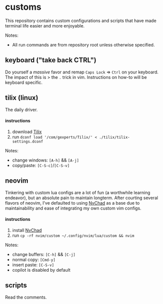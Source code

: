 # customs
This repository contains custom configurations and scripts that have made terminal life easier and more enjoyable.

Notes:
- All run commands are from repository root unless otherwise specified.

## keyboard ("take back CTRL")
Do yourself a _massive_ favor and remap `Caps Lock` => `Ctrl` on your keyboard. The impact of this is > the `.` trick in vim. Instructions on how-to will be keyboard specific.

## tilix (linux)
The daily driver.

#### instructions
1. download [Tilix][tilix]
2. run `dconf load '/com/gexperts/Tilix/' < ./tilix/tilix-settings.dconf`

Notes:
- change windows: `[A-h]` && `[A-j]`
- copy/paste: `[C-S-c]`/`[C-S-v]`

## neovim
Tinkering with custom lua configs are a lot of fun (a worthwhile learning endeavor), but an absolute pain to maintain longterm. After courting several flavors of neovim, I've defaulted to using [NvChad][nvchad] as a base due to maintainability and ease of integrating my own custom vim configs.

#### instructions
1. install [NvChad][nvchad]
2. run `cp -rf nvim/custom ~/.config/nvim/lua/custom && nvim`

Notes:
- change buffers: `[C-h]` && `[C-j]`
- normal copy: `[Cmd-y]`
- insert paste: `[C-S-v]`
- copilot is disabled by default

## scripts
Read the comments.

[nvchad]: https://nvchad.com/
[tilix]: https://gnunn1.github.io/tilix-web/
